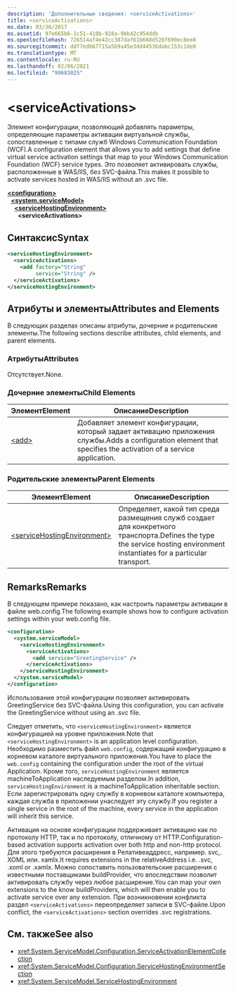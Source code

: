 ```yaml
---
description: 'Дополнительные сведения: <serviceActivations>'
title: <serviceActivations>
ms.date: 03/30/2017
ms.assetid: 97e665b6-1c51-410b-928a-9bb42c954ddb
ms.openlocfilehash: 726514af4e42cc387daf61b688d528f690ec8ee8
ms.sourcegitcommit: ddf7edb67715a5b9a45e3dd44536dabc153c1de0
ms.translationtype: MT
ms.contentlocale: ru-RU
ms.lasthandoff: 02/06/2021
ms.locfileid: "99683025"
---
```

# \<serviceActivations>

<span data-ttu-id="a5cae-102">Элемент конфигурации, позволяющий добавлять параметры, определяющие параметры активации виртуальной службы, сопоставленные с типами служб Windows Communication Foundation (WCF).</span><span class="sxs-lookup"><span data-stu-id="a5cae-102">A configuration element that allows you to add settings that define virtual service activation settings that map to your Windows Communication Foundation (WCF) service types.</span></span> <span data-ttu-id="a5cae-103">Это позволяет активировать службы, расположенные в WAS/IIS, без SVC-файла.</span><span class="sxs-lookup"><span data-stu-id="a5cae-103">This makes it possible to activate services hosted in WAS/IIS without an .svc file.</span></span>

[**\<configuration>**](../configuration-element.md)\
&nbsp;&nbsp;[**\<system.serviceModel>**](system-servicemodel.md)\
&nbsp;&nbsp;&nbsp;&nbsp;[**\<serviceHostingEnvironment>**](servicehostingenvironment.md)\
&nbsp;&nbsp;&nbsp;&nbsp;&nbsp;&nbsp;**\<serviceActivations>**  

## <a name="syntax"></a><span data-ttu-id="a5cae-104">Синтаксис</span><span class="sxs-lookup"><span data-stu-id="a5cae-104">Syntax</span></span>

```xml
<serviceHostingEnvironment>
  <serviceActivations>
    <add factory="String"
         service="String" />
  </serviceActivations>
</serviceHostingEnvironment>
```

## <a name="attributes-and-elements"></a><span data-ttu-id="a5cae-105">Атрибуты и элементы</span><span class="sxs-lookup"><span data-stu-id="a5cae-105">Attributes and Elements</span></span>

<span data-ttu-id="a5cae-106">В следующих разделах описаны атрибуты, дочерние и родительские элементы.</span><span class="sxs-lookup"><span data-stu-id="a5cae-106">The following sections describe attributes, child elements, and parent elements.</span></span>

### <a name="attributes"></a><span data-ttu-id="a5cae-107">Атрибуты</span><span class="sxs-lookup"><span data-stu-id="a5cae-107">Attributes</span></span>

<span data-ttu-id="a5cae-108">Отсутствует.</span><span class="sxs-lookup"><span data-stu-id="a5cae-108">None.</span></span>

### <a name="child-elements"></a><span data-ttu-id="a5cae-109">Дочерние элементы</span><span class="sxs-lookup"><span data-stu-id="a5cae-109">Child Elements</span></span>

|<span data-ttu-id="a5cae-110">Элемент</span><span class="sxs-lookup"><span data-stu-id="a5cae-110">Element</span></span>|<span data-ttu-id="a5cae-111">Описание</span><span class="sxs-lookup"><span data-stu-id="a5cae-111">Description</span></span>|
|-------------|-----------------|
|[\<add>](add-of-serviceactivations.md)|<span data-ttu-id="a5cae-112">Добавляет элемент конфигурации, который задает активацию приложения службы.</span><span class="sxs-lookup"><span data-stu-id="a5cae-112">Adds a configuration element that specifies the activation of a service application.</span></span>|

### <a name="parent-elements"></a><span data-ttu-id="a5cae-113">Родительские элементы</span><span class="sxs-lookup"><span data-stu-id="a5cae-113">Parent Elements</span></span>

|<span data-ttu-id="a5cae-114">Элемент</span><span class="sxs-lookup"><span data-stu-id="a5cae-114">Element</span></span>|<span data-ttu-id="a5cae-115">Описание</span><span class="sxs-lookup"><span data-stu-id="a5cae-115">Description</span></span>|
|-------------|-----------------|
|[\<serviceHostingEnvironment>](servicehostingenvironment.md)|<span data-ttu-id="a5cae-116">Определяет, какой тип среда размещения служб создает для конкретного транспорта.</span><span class="sxs-lookup"><span data-stu-id="a5cae-116">Defines the type the service hosting environment instantiates for a particular transport.</span></span>|

## <a name="remarks"></a><span data-ttu-id="a5cae-117">Remarks</span><span class="sxs-lookup"><span data-stu-id="a5cae-117">Remarks</span></span>

<span data-ttu-id="a5cae-118">В следующем примере показано, как настроить параметры активации в файле web.config.</span><span class="sxs-lookup"><span data-stu-id="a5cae-118">The following example shows how to configure activation settings within your web.config file.</span></span>

```xml
<configuration>
  <system.serviceModel>
    <serviceHostingEnvironment>
      <serviceActivations>
        <add service="GreetingService" />
      </serviceActivations>
    </serviceHostingEnvironment>
  </system.serviceModel>
</configuration>
```

<span data-ttu-id="a5cae-119">Использование этой конфигурации позволяет активировать GreetingService без SVC-файла.</span><span class="sxs-lookup"><span data-stu-id="a5cae-119">Using this configuration, you can activate the GreetingService without using an .svc file.</span></span>

<span data-ttu-id="a5cae-120">Следует отметить, что `<serviceHostingEnvironment>` является конфигурацией на уровне приложения.</span><span class="sxs-lookup"><span data-stu-id="a5cae-120">Note that `<serviceHostingEnvironment>` is an application level configuration.</span></span> <span data-ttu-id="a5cae-121">Необходимо разместить файл `web.config`, содержащий конфигурацию в корневом каталоге виртуального приложения.</span><span class="sxs-lookup"><span data-stu-id="a5cae-121">You have to place the `web.config` containing the configuration under the root of the virtual Application.</span></span> <span data-ttu-id="a5cae-122">Кроме того, `serviceHostingEnvironment` является machineToApplication наследуемым разделом.</span><span class="sxs-lookup"><span data-stu-id="a5cae-122">In addition, `serviceHostingEnvironment` is a machineToApplication inheritable section.</span></span> <span data-ttu-id="a5cae-123">Если зарегистрировать одну службу в корневом каталоге компьютера, каждая служба в приложении унаследует эту службу.</span><span class="sxs-lookup"><span data-stu-id="a5cae-123">If you register a single service in the root of the machine, every service in the application will inherit this service.</span></span>

<span data-ttu-id="a5cae-124">Активация на основе конфигурации поддерживает активацию как по протоколу HTTP, так и по протоколу, отличному от HTTP.</span><span class="sxs-lookup"><span data-stu-id="a5cae-124">Configuration-based activation supports activation over both http and non-http protocol.</span></span> <span data-ttu-id="a5cae-125">Для этого требуются расширения в Релативеаддресс, например. svc,. XOML или. xamlx.</span><span class="sxs-lookup"><span data-stu-id="a5cae-125">It requires extensions in the relativeAddress i.e. .svc, .xoml or .xamlx.</span></span> <span data-ttu-id="a5cae-126">Можно сопоставить пользовательские расширения с известными поставщиками buildProvider, что впоследствии позволит активировать службу через любое расширение.</span><span class="sxs-lookup"><span data-stu-id="a5cae-126">You can map your own extensions to the know buildProviders, which will then enable you to activate service over any extension.</span></span> <span data-ttu-id="a5cae-127">При возникновении конфликта раздел `<serviceActivations>` переопределяет записи в SVC-файле.</span><span class="sxs-lookup"><span data-stu-id="a5cae-127">Upon conflict, the `<serviceActivations>` section overrides .svc registrations.</span></span>

## <a name="see-also"></a><span data-ttu-id="a5cae-128">См. также</span><span class="sxs-lookup"><span data-stu-id="a5cae-128">See also</span></span>

- <xref:System.ServiceModel.Configuration.ServiceActivationElementCollection>
- <xref:System.ServiceModel.Configuration.ServiceHostingEnvironmentSection>
- <xref:System.ServiceModel.ServiceHostingEnvironment>
